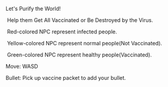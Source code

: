 Let's Purify the World!

​	Help them Get All Vaccinated or Be Destroyed by the Virus.

​		Red-colored NPC represent infected people.

​		Yellow-colored NPC represent normal people(Not Vaccinated).

​		Green-colored NPC represent healthy people(Vaccinated).



Move: WASD

Bullet: Pick up vaccine packet to add your bullet.
